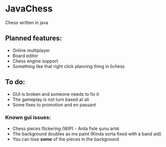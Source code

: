 # JavaChess
Chess written in java

## Planned features:
  - Online multiplayer
  - Board editor
  - Chess engine support
  - Something like that right click planning thing in lichess

## To do:
  - GUI is broken and someone needs to fix it 
  - The gameplay is not turn based at all
  - Some fixes to promotion and en passant

### Known gui issues:
  - Chess pieces flickering (WIP) - Arda fixle şunu artık
  - The background doubles as ms paint (Kinda sorta fixed with a band aid)
  - You can lose ***some*** of the pieces in the background
